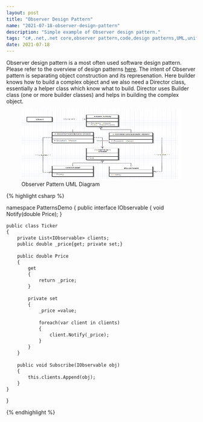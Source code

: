 ```yaml
---
layout: post
title: "Observer Design Pattern"
name: "2021-07-18-observer-design-pattern"
description: "Simple example of Observer design pattern."
tags: "c#,.net,.net core,observer pattern,code,design patterns,UML,unified modeling language,technical article,blog,post"
date: 2021-07-18
---
```


<p>Observer design pattern is a most often used software design pattern. Please refer to the overview of design patterns <a href="http://srirangamv.github.io/blog/design-patterns-overview" target="_blank">here</a>. The intent of Observer pattern is separating object construction and its represenation. Here builder knows how to build a complex object and we also need a Director class, essentially a helper class which know what to build. Director uses Builder class (one or more builder classes) and helps in building the complex object.</p>

<p>
    <figure>
      <img src="/images/ObserverPattern.png" alt="Observer Pattern UML Diagram" width="716px" height="185px" />
      <figcaption>Observer Pattern UML Diagram</figcaption>
    </figure>    
</p>

{% highlight csharp %}

namespace PatternsDemo
{
    public interface IObservable
    {
        void Notify(double Price);
    }

    public class Ticker
    {
        private List<IObservable> clients;
        public double _price{get; private set;}

        public double Price
        {
            get
            {
                return _price;
            } 

            private set
            {
                _price =value;

                foreach(var client in clients)
                {
                    client.Notify(_price);
                }
            }
        }

        public void Subscribe(IObservable obj)
        {
            this.clients.Append(obj);
        }
    }
}

{% endhighlight %}